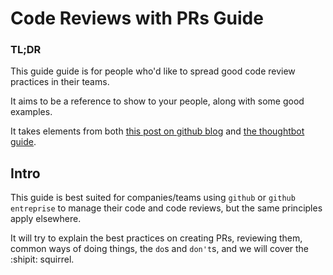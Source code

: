# Code Reviews with PRs Guide

### TL;DR

This guide guide is for people who'd like to spread good code review practices in their teams.

It aims to be a reference to show to your people, along with some good examples.

It takes elements from both [this post on github blog](https://github.com/blog/1943-how-to-write-the-perfect-pull-request) and [the thoughtbot guide](https://github.com/thoughtbot/guides/tree/master/code-review).


## Intro

This guide is best suited for companies/teams using `github` or `github entreprise` to manage their code and code reviews, but the same principles apply elsewhere. 

It will try to explain the best practices on creating PRs, reviewing them, common ways of doing things, the `do`s and `don't`s, and we will cover the :shipit: squirrel.
